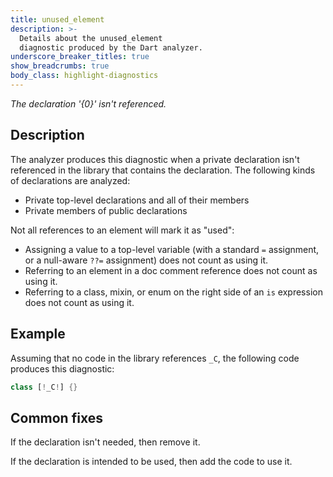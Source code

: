 ```yaml
---
title: unused_element
description: >-
  Details about the unused_element
  diagnostic produced by the Dart analyzer.
underscore_breaker_titles: true
show_breadcrumbs: true
body_class: highlight-diagnostics
---
```


_The declaration '{0}' isn't referenced._

## Description

The analyzer produces this diagnostic when a private declaration isn't
referenced in the library that contains the declaration. The following
kinds of declarations are analyzed:
- Private top-level declarations and all of their members
- Private members of public declarations

Not all references to an element will mark it as "used":
- Assigning a value to a top-level variable (with a standard `=`
  assignment, or a null-aware `??=` assignment) does not count as using
  it.
- Referring to an element in a doc comment reference does not count as
  using it.
- Referring to a class, mixin, or enum on the right side of an `is`
  expression does not count as using it.

## Example

Assuming that no code in the library references `_C`, the following code
produces this diagnostic:

```dart
class [!_C!] {}
```

## Common fixes

If the declaration isn't needed, then remove it.

If the declaration is intended to be used, then add the code to use it.
